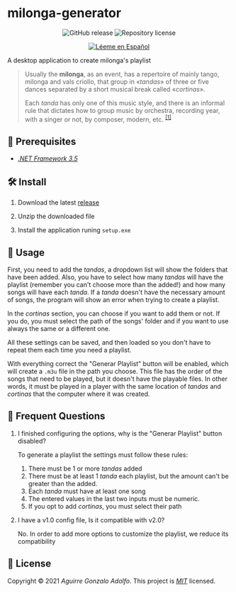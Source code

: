 # milonga-generator

<div align='center'>

![GitHub release](https://img.shields.io/github/v/release/gonza7aav/milonga-generator?label=release&color=informational)
![Repository license](https://img.shields.io/github/license/gonza7aav/milonga-generator?label=license&color=informational)

[![Léeme en Español](https://img.shields.io/badge/Léeme%20en-Español-brightgreen)](README.es.md)

</div>

A desktop application to create milonga's playlist

> Usually the **milonga**, as an event, has a repertoire of mainly tango, milonga and vals criollo, that group in «_tandas_» of three or five dances separated by a short musical break called «_cortinas_».
>
> Each _tanda_ has only one of this music style, and there is an informal rule that dictates how to group music by orchestra, recording year, with a singer or not, by composer, modern, etc.
> <sup>[\[1\]](<https://es.wikipedia.org/wiki/Milonga_(evento)>)</sup>

## 🚧 Prerequisites

- _[.NET Framework 3.5](https://dotnet.microsoft.com/download/dotnet-framework/net35-sp1)_

## 🛠️ Install

1. Download the latest [release](https://github.com/gonza7aav/milonga-generator/releases)

2. Unzip the downloaded file

3. Install the application runing `setup.exe`

## 🚀 Usage

First, you need to add the _tandas_, a dropdown list will show the folders that have been added. Also, you have to select how many _tandas_ will have the playlist (remember you can't choose more than the added!) and how many songs will have each _tanda_. If a _tanda_ doesn't have the necessary amount of songs, the program will show an error when trying to create a playlist.

In the _cortinas_ section, you can choose if you want to add them or not. If you do, you must select the path of the songs' folder and if you want to use always the same or a different one.

All these settings can be saved, and then loaded so you don't have to repeat them each time you need a playlist.

With everything correct the "Generar Playlist" button will be enabled, which will create a `.m3u` file in the path you choose. This file has the order of the songs that need to be played, but it doesn't have the playable files. In other words, it must be played in a player with the same location of _tandas_ and _cortinas_ that the computer where it was created.

## 💬 Frequent Questions

1. I finished configuring the options, why is the "Generar Playlist" button disabled?

   To generate a playlist the settings must follow these rules:

   1. There must be 1 or more _tandas_ added
   2. There must be at least 1 _tanda_ each playlist, but the amount can't be greater than the added.
   3. Each _tanda_ must have at least one song
   4. The entered values in the last two inputs must be numeric.
   5. If you opt to add _cortinas_, you must select their path

2. I have a v1.0 config file, Is it compatible with v2.0?

   No. In order to add more options to customize the playlist, we reduce its compatibility

## 📝 License

Copyright © 2021 _Aguirre Gonzalo Adolfo_.
This project is _[MIT](LICENSE)_ licensed.
